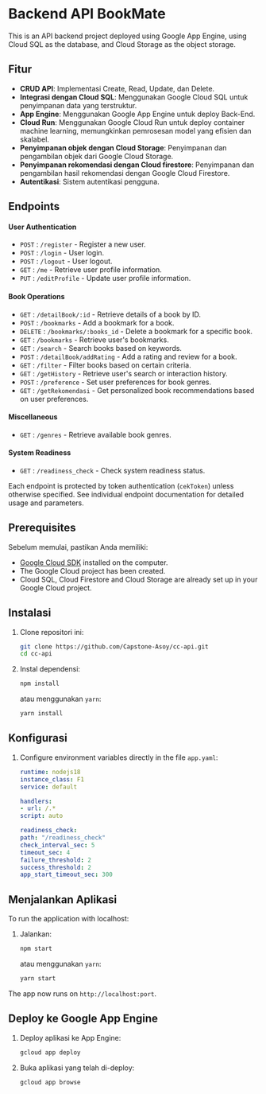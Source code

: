 # Backend API BookMate

This is an API backend project deployed using Google App Engine, using Cloud SQL as the database, and Cloud Storage as the object storage.

## Fitur

- **CRUD API**: Implementasi Create, Read, Update, dan Delete.
- **Integrasi dengan Cloud SQL**: Menggunakan Google Cloud SQL untuk penyimpanan data yang terstruktur.
- **App Engine**: Menggunakan Google App Engine untuk deploy Back-End.
- **Cloud Run**: Menggunakan Google Cloud Run untuk deploy container machine learning, memungkinkan pemrosesan model yang efisien dan skalabel.
- **Penyimpanan objek dengan Cloud Storage**: Penyimpanan dan pengambilan objek dari Google Cloud Storage.
- **Penyimpanan rekomendasi dengan Cloud firestore**: Penyimpanan dan pengambilan hasil rekomendasi dengan Google Cloud Firestore.
- **Autentikasi**: Sistem autentikasi pengguna.

## Endpoints

#### User Authentication
- `POST` : `/register` - Register a new user.
- `POST` : `/login` - User login.
- `POST` : `/logout` - User logout.
- `GET` : `/me` - Retrieve user profile information.
- `PUT` : `/editProfile` - Update user profile information.

#### Book Operations
- `GET` : `/detailBook/:id` - Retrieve details of a book by ID.
- `POST` : `/bookmarks` - Add a bookmark for a book.
- `DELETE` : `/bookmarks/:books_id` - Delete a bookmark for a specific book.
- `GET` : `/bookmarks` - Retrieve user's bookmarks.
- `GET` : `/search` - Search books based on keywords.
- `POST` : `/detailBook/addRating` - Add a rating and review for a book.
- `GET` : `/filter` - Filter books based on certain criteria.
- `GET` : `/getHistory` - Retrieve user's search or interaction history.
- `POST` : `/preference` - Set user preferences for book genres.
- `GET` : `/getRekomendasi` - Get personalized book recommendations based on user preferences.

#### Miscellaneous
- `GET` : `/genres` - Retrieve available book genres.

#### System Readiness
- `GET` : `/readiness_check` - Check system readiness status.

Each endpoint is protected by token authentication (`cekToken`) unless otherwise specified. See individual endpoint documentation for detailed usage and parameters.

## Prerequisites

Sebelum memulai, pastikan Anda memiliki:

- [Google Cloud SDK](https://cloud.google.com/sdk/docs/install) installed on the computer.
- The Google Cloud project has been created.
- Cloud SQL, Cloud Firestore and Cloud Storage are already set up in your Google Cloud project.

## Instalasi

1. Clone repositori ini:

    ```sh
    git clone https://github.com/Capstone-Asoy/cc-api.git
    cd cc-api
    ```

2. Instal dependensi:

    ```sh
    npm install
    ```

    atau menggunakan `yarn`:

    ```sh
    yarn install
    ```

## Konfigurasi

1. Configure environment variables directly in the file `app.yaml`:

    ```yaml
    runtime: nodejs18
    instance_class: F1
    service: default

    handlers:
    - url: /.*
    script: auto

    readiness_check:
    path: "/readiness_check"
    check_interval_sec: 5
    timeout_sec: 4
    failure_threshold: 2
    success_threshold: 2
    app_start_timeout_sec: 300
    ```

## Menjalankan Aplikasi

To run the application with localhost:

1. Jalankan:

    ```sh
    npm start
    ```

    atau menggunakan `yarn`:

    ```sh
    yarn start
    ```

The app now runs on `http://localhost:port`.

## Deploy ke Google App Engine

1. Deploy aplikasi ke App Engine:

    ```sh
    gcloud app deploy
    ```

2. Buka aplikasi yang telah di-deploy:

    ```sh
    gcloud app browse
    ```
